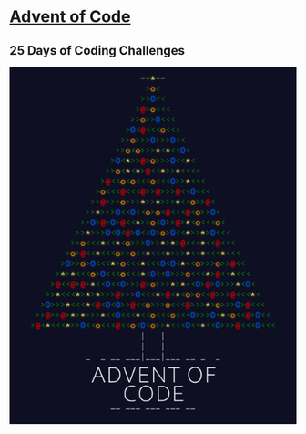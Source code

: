 # [Advent of Code](https://adventofcode.com/)

## **25 Days of Coding Challenges**

<img src="aoc.png" alt="JavaScript30" width="700">